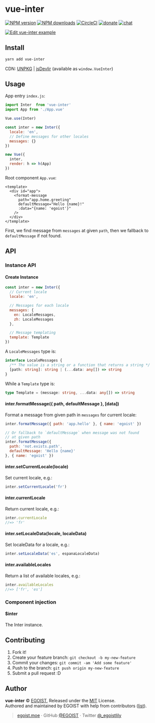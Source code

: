 
# vue-inter

[![NPM version](https://img.shields.io/npm/v/vue-inter.svg?style=flat)](https://npmjs.com/package/vue-inter) [![NPM downloads](https://img.shields.io/npm/dm/vue-inter.svg?style=flat)](https://npmjs.com/package/vue-inter) [![CircleCI](https://circleci.com/gh/egoist/vue-inter/tree/master.svg?style=shield)](https://circleci.com/gh/egoist/vue-inter/tree/master)  [![donate](https://img.shields.io/badge/$-donate-ff69b4.svg?maxAge=2592000&style=flat)](https://github.com/egoist/donate) [![chat](https://img.shields.io/badge/chat-on%20discord-7289DA.svg?style=flat)](https://chat.egoist.moe)

[![Edit vue-inter example](https://codesandbox.io/static/img/play-codesandbox.svg)](https://codesandbox.io/s/vvky0nov6l)

## Install

```bash
yarn add vue-inter
```

CDN: [UNPKG](https://unpkg.com/vue-inter/dist/) | [jsDevlir](https://cdn.jsdelivr.net/npm/vue-inter/dist/) (available as `window.VueInter`)

## Usage

App entry `index.js`:

```js
import Inter  from 'vue-inter'
import App from './App.vue'

Vue.use(Inter)

const inter = new Inter({
  locale: 'en',
  // Define messages for other locales
  messages: {}
})

new Vue({
  inter,
  render: h => h(App)
})
```

Root component `App.vue`:

```vue
<template>
  <div id="app">
    <format-message 
      path="app.home.greeting"
      defaultMessage="Hello {name}!"
      :data="{name: 'egoist'}"
    />
  </div>
</template>
```

First, we find message from `messages` at given `path`, then we fallback to `defaultMessage` if not found.

## API

### Instance API

#### Create Instance

```js
const inter = new Inter({
  // Current locale
  locale: 'en',

  // Messages for each locale
  messages: {
    en: LocaleMessages,
    zh: LocaleMessages
  },

  // Message templating
  template: Template
})
```

A `LocaleMessages` type is:

```typescript
interface LocaleMessages {
  /** The value is a string or a function that returns a string */
  [path: string]: string | (...data: any[]) => string
}
```

While a `Template` type is:

```typescript
type Template = (message: string, ...data: any[]) => string
```

#### inter.formatMessage({ path, defaultMessage }, [data])

Format a message from given path in `messages` for current locale:

```js
inter.formatMessage({ path: 'app.hello' }, { name: 'egoist' })

// Or fallback to `defaultMessage` when message was not found
// at given path
inter.formatMessage({ 
  path: 'not.exists.path',
  defaultMessage: 'Hello {name}'
}, { name: 'egoist' })
```

#### inter.setCurrentLocale(locale)

Set current locale, e.g.:

```js
inter.setCurrentLocale('fr')
```

#### inter.currentLocale

Return current locale, e.g.:

```js
inter.currentLocale
//=> 'fr'
```

#### inter.setLocaleData(locale, localeData)

Set localeData for a locale, e.g.:

```js
inter.setLocaleData('es', espanaLocaleData)
```

#### inter.availableLocales

Return a list of available locales, e.g.:

```js
inter.availableLocales
//=> ['fr', 'es']
```

### Component injection

#### $inter

The Inter instance.

## Contributing

1. Fork it!
2. Create your feature branch: `git checkout -b my-new-feature`
3. Commit your changes: `git commit -am 'Add some feature'`
4. Push to the branch: `git push origin my-new-feature`
5. Submit a pull request :D


## Author

**vue-inter** © [EGOIST](https://github.com/egoist), Released under the [MIT](./LICENSE) License.<br>
Authored and maintained by EGOIST with help from contributors ([list](https://github.com/egoist/vue-inter/contributors)).

> [egoist.moe](https://egoist.moe) · GitHub [@EGOIST](https://github.com/egoist) · Twitter [@_egoistlily](https://twitter.com/_egoistlily)
